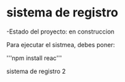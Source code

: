 <h1> sistema de registro </h1>

-Estado del proyecto: en construccion

Para ejecutar el sistmea, debes poner:

'''npm install reac'''

sistema de registro 2
